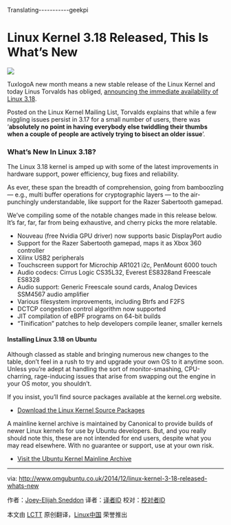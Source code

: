 Translating-----------geekpi

Linux Kernel 3.18 Released, This Is What’s New
================================================================================
![](http://www.omgubuntu.co.uk/wp-content/uploads/2011/07/Tux-psd3894.jpg)

TuxlogoA new month means a new stable release of the Linux Kernel and today Linus Torvalds has obliged, [announcing the immediate availability of Linux 3.18][1]. 

Posted on the Linux Kernel Mailing List, Torvalds explains that while a few niggling issues persist in 3.17 for a small number of users, there was ‘**absolutely no point in having everybody else twiddling their thumbs when a couple of people are actively trying to bisect an older issue**’.

### What’s New In Linux 3.18? ###

The Linux 3.18 kernel is amped up with some of the latest improvements in  hardware support, power efficiency, bug fixes and reliability.

As ever, these span the breadth of comprehension, going from bamboozling — e.g., multi buffer operations for cryptographic layers — to the air-punchingly understandable, like support for the Razer Sabertooth gamepad.

We’ve compiling some of the notable changes made in this release below. It’s far, far, far from being exhaustive, and cherry picks the more relatable.

- Nouveau (free Nvidia GPU driver) now supports basic DisplayPort audio
- Support for the Razer Sabertooth gamepad, maps it as Xbox 360 controller
- Xilinx USB2 peripherals
- Touchscreen support for Microchip AR1021 i2c, PenMount 6000 touch
- Audio codecs:  Cirrus Logic CS35L32, Everest ES8328and Freescale ES8328 
- Audio support: Generic Freescale sound cards, Analog Devices SSM4567 audio amplifier
- Various filesystem improvements, including Btrfs and F2FS
- DCTCP congestion control algorithm now supported
- JIT compilation of eBPF programs on 64-bit builds
- “Tinification” patches to help developers compile leaner, smaller kernels

#### Installing Linux 3.18 on Ubuntu ####

Although classed as stable and bringing numerous new changes to the table, don’t feel in a rush to try and upgrade your own OS to it anytime soon. Unless you’re adept at handling the sort of monitor-smashing, CPU-charring, rage-inducing issues that arise from swapping out the engine in your OS motor, you shouldn’t.

If you insist, you’ll find source packages available at the kernel.org website.

- [Download the Linux Kernel Source Packages][2]

A mainline kernel archive is maintained by Canonical to provide builds of newer Linux kernels for use by Ubuntu developers. But, and you really should note this, these are not intended for end users, despite what you may read elsewhere. With no guarantee or support, use at your own risk.

- [Visit the Ubuntu Kernel Mainline Archive][3]

--------------------------------------------------------------------------------

via: http://www.omgubuntu.co.uk/2014/12/linux-kernel-3-18-released-whats-new

作者：[Joey-Elijah Sneddon][a]
译者：[译者ID](https://github.com/译者ID)
校对：[校对者ID](https://github.com/校对者ID)

本文由 [LCTT](https://github.com/LCTT/TranslateProject) 原创翻译，[Linux中国](http://linux.cn/) 荣誉推出

[a]:https://plus.google.com/117485690627814051450/?rel=author
[1]:https://lkml.org/lkml/2014/12/7/202
[2]:https://www.kernel.org/pub/linux/kernel/v3.x/
[3]:http://kernel.ubuntu.com/~kernel-ppa/mainline/?C=N;O=D